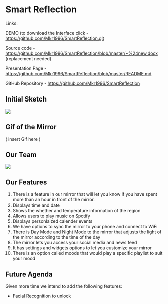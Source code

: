# Smart Reflection

 
 Links:

DEMO (to download the Interface click - https://github.com/Mkr1996/SmartReflection.git

Source code - https://github.com/Mkr1996/SmartReflection/blob/master/~%24new.docx (replacement needed)

Presentation Page - https://github.com/Mkr1996/SmartReflection/blob/master/README.md

GitHub Repository - https://github.com/Mkr1996/SmartReflection

## Initial Sketch

![](https://github.com/Mkr1996/SmartReflection/blob/master/UI%20design.PNG)

## Gif of the Mirror

( insert Gif here )

## Our Team

![](https://github.com/Mkr1996/SmartReflection/blob/master/p1.groupID.png.jpeg)

## Our Features

1) There is a feature in our mirror that will let you know if you have spent more than an hour in front of the mirror.
2) Displays time and date
3) Shows the whether and temperature information of the region
4) Allows users to play music on Spotify
5) Displays personlaized calender events
6) We have options to sync the mirror to your phone and connect to WiFi
7) There is Day Mode and Night Mode to the mirror that adjusts the light of the mirror according to the time of the day
8) The mirror lets you access your social media and news feed
9) It has settings and widgets options to let you customize your mirror
10) There is an option called moods that would play a specific playlist to suit your mood

## Future Agenda

Given more time we intend to add the following features:
* Facial Recognition to unlock 
